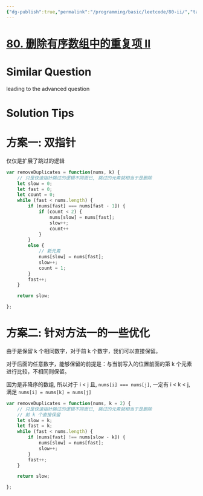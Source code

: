 ```yaml
---
{"dg-publish":true,"permalink":"/programming/basic/leetcode/80-ii/","tags":["leetcode/pointer/fast-slow","leetcode/space/in-place","leetcode/array/distinct"]}
---
```



# [80. 删除有序数组中的重复项 II](https://leetcode.cn/problems/remove-duplicates-from-sorted-array-ii/)

# Similar Question

leading to the advanced question

# Solution Tips

# 方案一: 双指针

仅仅是扩展了跳过的逻辑

```js
var removeDuplicates = function(nums, k) {
    // 只是快速指针跳过的逻辑不同而已, 跳过的元素就相当于是删除
    let slow = 0;
    let fast = 0;
    let count = 0;
    while (fast < nums.length) {
        if (nums[fast] === nums[fast - 1]) {
            if (count < 2) {
                nums[slow] = nums[fast];
                slow++;
                count++
            }
        }
        else {
            // 新元素
            nums[slow] = nums[fast];
            slow++;
            count = 1;
        }
        fast++;
    }

    return slow;

};
```

# 方案二: 针对方法一的一些优化

由于是保留 k 个相同数字，对于前 k 个数字，我们可以直接保留。

对于后面的任意数字，能够保留的前提是：与当前写入的位置前面的第 k 个元素进行比较，不相同则保留。

因为是非降序的数组, 所以对于 i < j 且, `nums[i] === nums[j]`, 一定有 i < k < j, 满足 `nums[i] = nums[k] = nums[j]`

```js
var removeDuplicates = function(nums, k = 2) {
    // 只是快速指针跳过的逻辑不同而已, 跳过的元素就相当于是删除
    // 前 k 个直接保留
    let slow = k;
    let fast = k;
    while (fast < nums.length) {
        if (nums[fast] !== nums[slow - k]) {
            nums[slow] = nums[fast];
            slow++;
        }
        fast++;
    }

    return slow;

};
```
